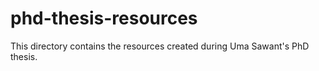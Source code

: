 # phd-thesis-resources
This directory contains the resources created during Uma Sawant's PhD thesis. 

